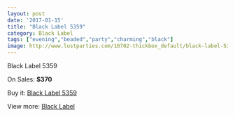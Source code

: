 ```yaml
---
layout: post
date: '2017-01-15'
title: "Black Label 5359"
category: Black Label
tags: ["evening","beaded","party","charming","black"]
image: http://www.lustparties.com/10702-thickbox_default/black-label-5359.jpg
---
```

Black Label 5359

On Sales: **$370**
<a href="https://www.lustparties.com/en/black-label/3648-black-label-5359.html"><amp-img layout="responsive" width="600" height="600" src="//www.lustparties.com/10702-thickbox_default/black-label-5359.jpg" alt="Black Label 5359 0" /></a>
<a href="https://www.lustparties.com/en/black-label/3648-black-label-5359.html"><amp-img layout="responsive" width="600" height="600" src="//www.lustparties.com/10703-thickbox_default/black-label-5359.jpg" alt="Black Label 5359 1" /></a>

Buy it: [Black Label 5359](https://www.lustparties.com/en/black-label/3648-black-label-5359.html "Black Label 5359")

View more: [Black Label](https://www.lustparties.com/en/16-black-label "Black Label")